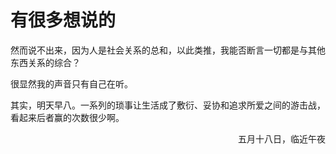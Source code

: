 # 有很多想说的

然而说不出来，因为人是社会关系的总和，以此类推，我能否断言一切都是与其他东西关系的综合？

很显然我的声音只有自己在听。

其实，明天早八。一系列的琐事让生活成了敷衍、妥协和追求所爱之间的游击战，看起来后者赢的次数很少啊。

<p align = "right">五月十八日，临近午夜</p>
